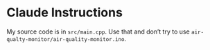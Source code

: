# Claude Instructions

My source code is in `src/main.cpp`. Use that and don’t try to use `air-qualty-monitor/air-quality-monitor.ino`.
